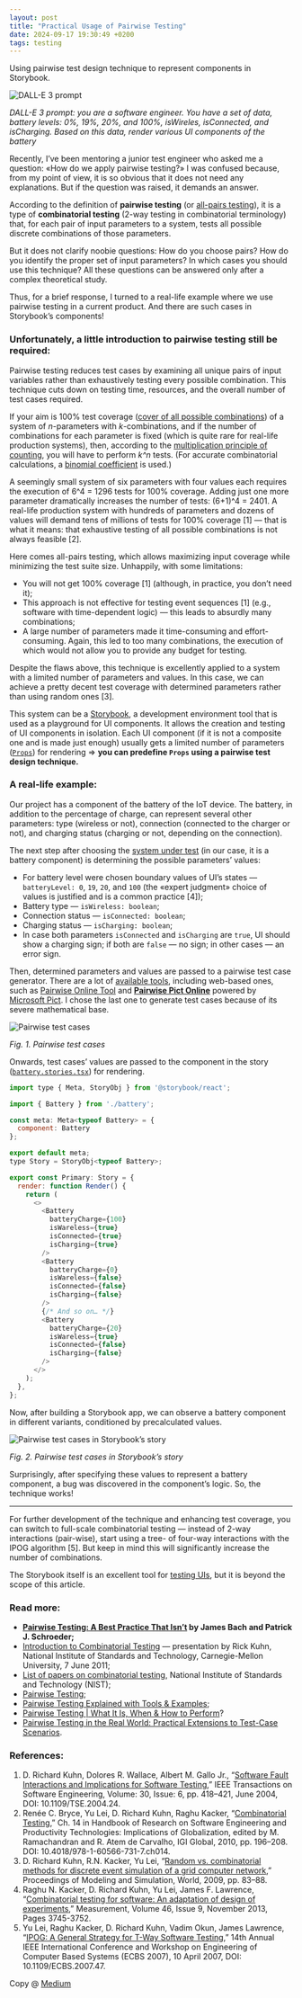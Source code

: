 ```yaml
---
layout: post
title: "Practical Usage of Pairwise Testing"
date: 2024-09-17 19:30:49 +0200
tags: testing
---
```


Using pairwise test design technique to represent components in Storybook.

![DALL-E 3 prompt](/assets/2024-09-17/00-cover-dall-e-3.jpg)

_DALL-E 3 prompt: you are a software engineer. You have a set of data, battery levels: 0%, 19%, 20%, and 100%, isWireles, isConnected, and isCharging. Based on this data, render various UI components of the battery_

Recently, I’ve been mentoring a junior test engineer who asked me a question: «How do we apply pairwise testing?» I was confused because, from my point of view, it is so obvious that it does not need any explanations. But if the question was raised, it demands an answer.

According to the definition of **pairwise testing** (or [all-pairs testing](https://en.wikipedia.org/wiki/All-pairs_testing)), it is a type of **combinatorial testing** (2-way testing in combinatorial terminology) that, for each pair of input parameters to a system, tests all possible discrete combinations of those parameters.

But it does not clarify noobie questions: How do you choose pairs? How do you identify the proper set of input parameters? In which cases you should use this technique? All these questions can be answered only after a complex theoretical study.

Thus, for a brief response, I turned to a real-life example where we use pairwise testing in a current product. And there are such cases in Storybook’s components!

### Unfortunately, a little introduction to pairwise testing still be required:

Pairwise testing reduces test cases by examining all unique pairs of input variables rather than exhaustively testing every possible combination. This technique cuts down on testing time, resources, and the overall number of test cases required.

If your aim is 100% test coverage ([cover of all possible combinations](https://en.wikipedia.org/wiki/Combination)) of a system of _n_-parameters with _k_-combinations, and if the number of combinations for each parameter is fixed (which is quite rare for real-life production systems), then, according to the [multiplication principle of counting](https://openstax.org/books/contemporary-mathematics/pages/7-1-the-multiplication-rule-for-counting), you will have to perform _k^n_ tests. (For accurate combinatorial calculations, a [binomial coefficient](https://en.wikipedia.org/wiki/Binomial_coefficient) is used.)

A seemingly small system of six parameters with four values each requires the execution of 6^4 = 1296 tests for 100% coverage. Adding just one more parameter dramatically increases the number of tests: (6+1)^4 = 2401. A real-life production system with hundreds of parameters and dozens of values will demand tens of millions of tests for 100% coverage [1] — that is what it means: that exhaustive testing of all possible combinations is not always feasible [2].

Here comes all-pairs testing, which allows maximizing input coverage while minimizing the test suite size. Unhappily, with some limitations:

- You will not get 100% coverage [1] (although, in practice, you don’t need it);
- This approach is not effective for testing event sequences [1] (e.g., software with time-dependent logic) — this leads to absurdly many combinations;
- A large number of parameters made it time-consuming and effort-consuming. Again, this led to too many combinations, the execution of which would not allow you to provide any budget for testing.

Despite the flaws above, this technique is excellently applied to a system with a limited number of parameters and values. In this case, we can achieve a pretty decent test coverage with determined parameters rather than using random ones [3].

This system can be a [Storybook](https://storybook.js.org/), a development environment tool that is used as a playground for UI components. It allows the creation and testing of UI components in isolation. Each UI component (if it is not a composite one and is made just enough) usually gets a limited number of parameters ([`Props`](https://react.dev/learn/passing-props-to-a-component)) for rendering ⇒ **you can predefine `Props` using a pairwise test design technique.**

### A real-life example:

Our project has a component of the battery of the IoT device. The battery, in addition to the percentage of charge, can represent several other parameters: type (wireless or not), connection (connected to the charger or not), and charging status (charging or not, depending on the connection).

The next step after choosing the [system under test](https://en.wikipedia.org/wiki/System_under_test) (in our case, it is a battery component) is determining the possible parameters’ values:

- For battery level were chosen boundary values of UI’s states — `batteryLevel: 0`, `19`, `20`, and `100` (the «expert judgment» choice of values is justified and is a common practice [4]);
- Battery type — `isWireless: boolean`;
- Connection status — `isConnected: boolean`;
- Charging status — `isCharging: boolean`;
- In case both parameters `isConnected` and `isCharging` are `true`, UI should show a charging sign; if both are `false` — no sign; in other cases — an error sign.

Then, determined parameters and values are passed to a pairwise test case generator. There are a lot of [available tools](https://www.pairwise.org/tools.html), including web-based ones, such as [Pairwise Online Tool](https://pairwise.teremokgames.com/) and **[Pairwise Pict Online](https://pairwise.yuuniworks.com/)** powered by [Microsoft Pict](https://github.com/microsoft/pict). I chose the last one to generate test cases because of its severe mathematical base.

![Pairwise test cases](/assets/2024-09-17/01-pairwise-pict-online.png)

_Fig. 1. Pairwise test cases_

Onwards, test cases’ values are passed to the component in the story ([`battery.stories.tsx`](https://storybook.js.org/docs/writing-stories/args)) for rendering.

```JavaScript
import type { Meta, StoryObj } from '@storybook/react';

import { Battery } from './battery';

const meta: Meta<typeof Battery> = {
  component: Battery
};

export default meta;
type Story = StoryObj<typeof Battery>;

export const Primary: Story = {
  render: function Render() {
    return (
      <>
        <Battery
          batteryCharge={100}
          isWareless={true}
          isConnected={true}
          isCharging={true}
        />
        <Battery
          batteryCharge={0}
          isWareless={false}
          isConnected={false}
          isCharging={false}
        />
        {/* And so on… */}
        <Battery
          batteryCharge={20}
          isWareless={true}
          isConnected={false}
          isCharging={false}
        />
      </>
    );
  },
};
```

Now, after building a Storybook app, we can observe a battery component in different variants, conditioned by precalculated values.

![Pairwise test cases in Storybook’s story](/assets/2024-09-17/02-pairwise-battery-storybook.png)

_Fig. 2. Pairwise test cases in Storybook’s story_

Surprisingly, after specifying these values to represent a battery component, a bug was discovered in the component’s logic. So, the technique works!

---

For further development of the technique and enhancing test coverage, you can switch to full-scale combinatorial testing — instead of 2-way interactions (pair-wise), start using a tree- of four-way interactions with the IPOG algorithm [5]. But keep in mind this will significantly increase the number of combinations.

The Storybook itself is an excellent tool for [testing UIs](https://storybook.js.org/docs/writing-tests), but it is beyond the scope of this article.

### Read more:

- **[Pairwise Testing: A Best Practice That Isn’t](https://www.satisfice.com/download/pairwise-testing-a-best-practice-that-isnt) by James Bach and Patrick J. Schroeder;**
- [Introduction to Combinatorial Testing](https://personal.utdallas.edu/~ewong/SE6367/03-Lecture/29-A-Combinatorial-Testing-by-Kuhn.pdf) — presentation by Rick Kuhn, National Institute of Standards and Technology, Carnegie-Mellon University, 7 June 2011;
- [List of papers on combinatorial testing](https://csrc.nist.rip/Projects/automated-combinatorial-testing-for-software/acts-library/papers), National Institute of Standards and Technology (NIST);
- [Pairwise Testing](https://www.pairwise.org/);
- [Pairwise Testing Explained with Tools & Examples](https://www.testrail.com/blog/pairwise-testing/);
- [Pairwise Testing \| What It Is, When & How to Perform](https://testsigma.com/blog/pairwise-testing/)?
- [Pairwise Testing in the Real World: Practical Extensions to Test-Case Scenarios](<https://learn.microsoft.com/en-us/previous-versions/software-testing/cc150619(v=msdn.10)>).

### References:

1. D. Richard Kuhn, Dolores R. Wallace, Albert M. Gallo Jr., “[Software Fault Interactions and Implications for Software Testing](https://ieeexplore.ieee.org/document/1321063),” IEEE Transactions on Software Engineering, Volume: 30, Issue: 6, pp. 418–421, June 2004, DOI: 10.1109/TSE.2004.24.
2. Renée C. Bryce, Yu Lei, D. Richard Kuhn, Raghu Kacker, “[Combinatorial Testing](https://www.igi-global.com/chapter/combinatorial-testing/37033),” Ch. 14 in Handbook of Research on Software Engineering and Productivity Technologies: Implications of Globalization, edited by M. Ramachandran and R. Atem de Carvalho, IGI Global, 2010, pp. 196–208. DOI: 10.4018/978-1-60566-731-7.ch014.
3. D. Richard Kuhn, R.N. Kacker, Yu Lei, “[Random vs. combinatorial methods for discrete event simulation of a grid computer network](https://tsapps.nist.gov/publication/get_pdf.cfm?pub_id=904044),” Proceedings of Modeling and Simulation, World, 2009, pp. 83–88.
4. Raghu N. Kacker, D. Richard Kuhn, Yu Lei, James F. Lawrence, “[Combinatorial testing for software: An adaptation of design of experiments](https://www.sciencedirect.com/science/article/abs/pii/S0263224113000596),” Measurement, Volume 46, Issue 9, November 2013, Pages 3745-3752.
5. Yu Lei, Raghu Kacker, D. Richard Kuhn, Vadim Okun, James Lawrence, “[IPOG: A General Strategy for T-Way Software Testing](https://tsapps.nist.gov/publication/get_pdf.cfm?pub_id=50944),” 14th Annual IEEE International Conference and Workshop on Engineering of Computer Based Systems (ECBS 2007), 10 April 2007, DOI: 10.1109/ECBS.2007.47.

Copy @ [Medium](https://adequatica.medium.com/practical-usage-of-pairwise-testing-8a8d00f86b9b)
